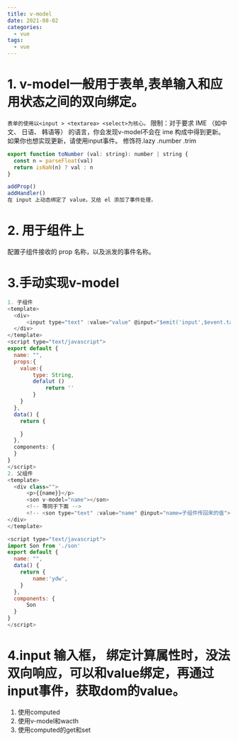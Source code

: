 ```yaml
---
title: v-model
date: 2021-08-02
categories:
  - vue
tags:
  - vue
---
```

# 1. v-model一般用于表单,表单输入和应用状态之间的双向绑定。
`表单的使用以<input > <textarea> <select>为核心。`
限制：对于要求 IME （如中文、 日语、 韩语等） 的语言，你会发现v-model不会在 ime 构成中得到更新。如果你也想实现更新，请使用input事件。
修饰符.lazy .number .trim
```js
export function toNumber (val: string): number | string {
  const n = parseFloat(val)
  return isNaN(n) ? val : n
}
```
```js
addProp()
addHandler()
在 input 上动态绑定了 value，又给 el 添加了事件处理，
```
# 2. 用于组件上
配置子组件接收的 prop 名称，以及派发的事件名称。
# 3.手动实现v-model
```js
1. 子组件
<template>
  <div>
      <input type="text" :value="value" @input="$emit('input',$event.target.value)">
  </div>
</template>
<script type="text/javascript">
export default {
  name: "",
  props:{
    value:{
        type: String,
        defalut () 
            return ''
        }
    }
  },
  data() {
    return {

    }
  },
  components: {
  }
}
</script>
2. 父组件
<template>
  <div class="">
      <p>{{name}}</p>
      <son v-model="name"></son>
      <!-- 等同于下面 -->
      <!-- <son type="text" :value="name" @input="name=子组件传回来的值"> -->
</div>
</template>

<script type="text/javascript">
import Son from './son'
export default {
  name: "",
  data() {
    return {
        name:'ydw',
    }
  },
  components: {
      Son
  }
}
</script>
```
# 4.input 输入框， 绑定计算属性时，没法双向响应，可以和value绑定，再通过input事件，获取dom的value。
  1. 使用computed
  2. 使用v-model和wacth
  3. 使用computed的get和set